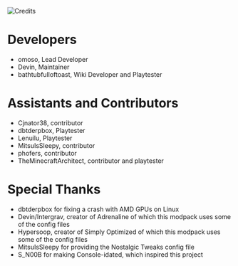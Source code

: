 ![Credits](https://cdn.modrinth.com/data/cached_images/60eabb80c3a86652dbc3b9323f70d5adc93a1d4a.webp)

# Developers
- omoso, Lead Developer
- Devin, Maintainer
- bathtubfulloftoast, Wiki Developer and Playtester

# Assistants and Contributors
- Cjnator38, contributor
- dbtderpbox, Playtester
- Lenuilu, Playtester
- MitsuIsSleepy, contributor
- phofers, contributor
- TheMinecraftArchitect, contributor and playtester

# Special Thanks
- dbtderpbox for fixing a crash with AMD GPUs on Linux
- Devin/Intergrav, creator of Adrenaline of which this modpack uses some of the config files
- Hypersoop, creator of Simply Optimized of which this modpack uses some of the config files
- MitsuIsSleepy for providing the Nostalgic Tweaks config file
- S_N00B for making Console-idated, which inspired this project
